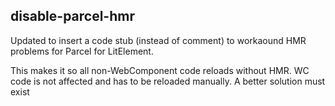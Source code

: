 disable-parcel-hmr
---
Updated to insert a code stub (instead of comment) to workaound HMR problems for Parcel for LitElement.

This makes it so all non-WebComponent code reloads without HMR. WC code is not affected and has to be reloaded manually. A better solution must exist